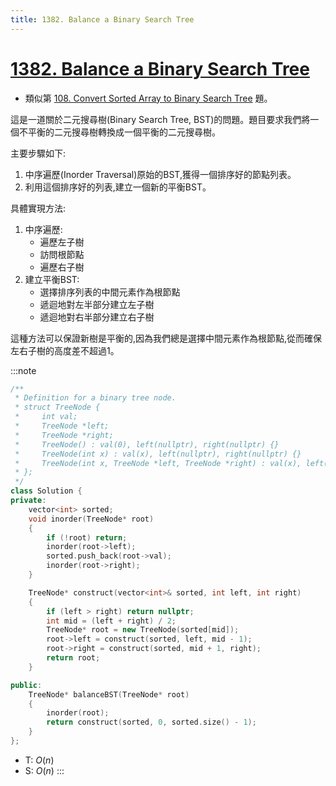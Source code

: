 ```yaml
---
title: 1382. Balance a Binary Search Tree
---
```


# [1382\. Balance a Binary Search Tree](https://leetcode.com/problems/balance-a-binary-search-tree/)

- 類似第 [108\. Convert Sorted Array to Binary Search Tree](https://leetcode.com/problems/convert-sorted-array-to-binary-search-tree/) 題。

這是一道關於二元搜尋樹(Binary Search Tree, BST)的問題。題目要求我們將一個不平衡的二元搜尋樹轉換成一個平衡的二元搜尋樹。

主要步驟如下:

1.  中序遍歷(Inorder Traversal)原始的BST,獲得一個排序好的節點列表。
2.  利用這個排序好的列表,建立一個新的平衡BST。

具體實現方法:

1.  中序遍歷:
    - 遍歷左子樹
    - 訪問根節點
    - 遍歷右子樹
2.  建立平衡BST:
    - 選擇排序列表的中間元素作為根節點
    - 遞迴地對左半部分建立左子樹
    - 遞迴地對右半部分建立右子樹

這種方法可以保證新樹是平衡的,因為我們總是選擇中間元素作為根節點,從而確保左右子樹的高度差不超過1。

:::note
```cpp
/**
 * Definition for a binary tree node.
 * struct TreeNode {
 *     int val;
 *     TreeNode *left;
 *     TreeNode *right;
 *     TreeNode() : val(0), left(nullptr), right(nullptr) {}
 *     TreeNode(int x) : val(x), left(nullptr), right(nullptr) {}
 *     TreeNode(int x, TreeNode *left, TreeNode *right) : val(x), left(left), right(right) {}
 * };
 */
class Solution {
private:
    vector<int> sorted;
    void inorder(TreeNode* root)
    {
        if (!root) return;
        inorder(root->left);
        sorted.push_back(root->val);
        inorder(root->right);
    }

    TreeNode* construct(vector<int>& sorted, int left, int right)
    {
        if (left > right) return nullptr;
        int mid = (left + right) / 2;
        TreeNode* root = new TreeNode(sorted[mid]);
        root->left = construct(sorted, left, mid - 1);
        root->right = construct(sorted, mid + 1, right);
        return root;
    }

public:
    TreeNode* balanceBST(TreeNode* root)
    {
        inorder(root);
        return construct(sorted, 0, sorted.size() - 1);
    }
};
```
- T: $O(n)$
- S: $O(n)$
:::
